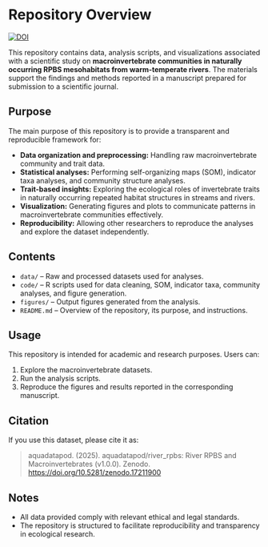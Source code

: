 # Repository Overview

[![DOI](https://zenodo.org/badge/DOI/10.5281/zenodo.17207302.svg)](https://doi.org/10.5281/zenodo.17207302)

This repository contains data, analysis scripts, and visualizations associated with a scientific study on **macroinvertebrate communities in naturally occurring RPBS mesohabitats from warm-temperate rivers**. The materials support the findings and methods reported in a manuscript prepared for submission to a scientific journal.

## Purpose

The main purpose of this repository is to provide a transparent and reproducible framework for:

- **Data organization and preprocessing:** Handling raw macroinvertebrate community and trait data.  
- **Statistical analyses:** Performing self-organizing maps (SOM), indicator taxa analyses, and community structure analyses.  
- **Trait-based insights:** Exploring the ecological roles of invertebrate traits in naturally occurring repeated habitat structures in streams and rivers.  
- **Visualization:** Generating figures and plots to communicate patterns in macroinvertebrate communities effectively.  
- **Reproducibility:** Allowing other researchers to reproduce the analyses and explore the dataset independently.

## Contents

- `data/` – Raw and processed datasets used for analyses.  
- `code/` – R scripts used for data cleaning, SOM, indicator taxa, community analyses, and figure generation.  
- `figures/` – Output figures generated from the analysis.  
- `README.md` – Overview of the repository, its purpose, and instructions.

## Usage

This repository is intended for academic and research purposes. Users can:

1. Explore the macroinvertebrate datasets.  
2. Run the analysis scripts.  
3. Reproduce the figures and results reported in the corresponding manuscript.

## Citation

If you use this dataset, please cite it as:

> aquadatapod. (2025). aquadatapod/river_rpbs: River RPBS and Macroinvertebrates (v1.0.0). Zenodo. https://doi.org/10.5281/zenodo.17211900

## Notes

- All data provided comply with relevant ethical and legal standards.  
- The repository is structured to facilitate reproducibility and transparency in ecological research.
